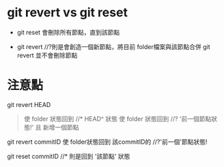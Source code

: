 # git revert vs git reset

* git reset 
會刪除所有節點，直到該節點

* git revert 
//?則是會創造一個新節點，將目前 folder檔案與該節點合併
git revert 並不會刪除節點

# 注意點
git revert HEAD
> 使 folder 狀態回到 //* HEAD^ 狀態
> 使 folder 狀態回到 //? '前一個節點狀態!'
且 新增一個節點

git revert commitID
使 folder狀態回到 該commitID的 //?'前一個'節點狀態!

git reset commitID 
//* 則是回到 '該節點' 狀態
